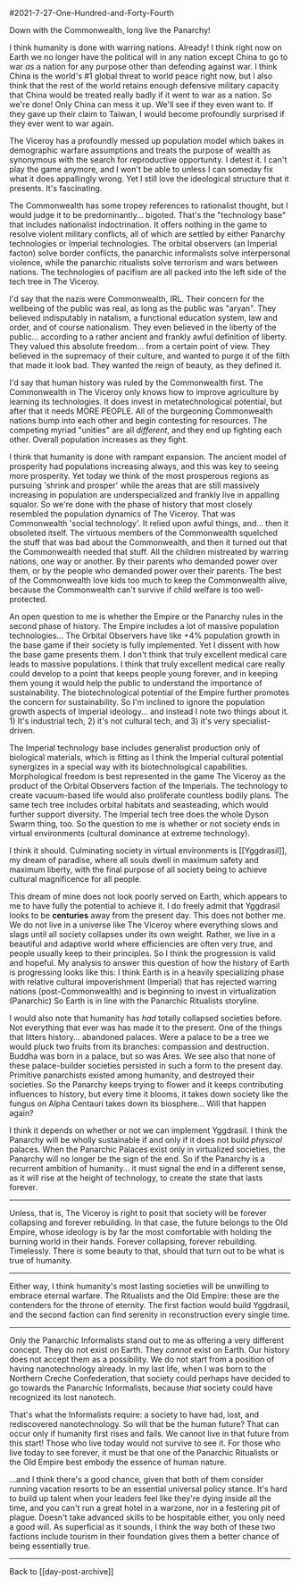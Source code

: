 #2021-7-27-One-Hundred-and-Forty-Fourth

Down with the Commonwealth, long live the Panarchy!

I think humanity is done with warring nations.  Already!  I think right now on Earth we no longer have the political will in any nation except China to go to war *as* a nation for any purpose other than defending against war.  I think China is the world's #1 global threat to world peace right now, but I also think that the rest of the world retains enough defensive military capacity that China would be treated really badly if it went to war as a nation.  So we're done!  Only China can mess it up.  We'll see if they even want to.  If they gave up their claim to Taiwan, I would become profoundly surprised if they ever went to war again.

The Viceroy has a profoundly messed up population model which bakes in demographic warfare assumptions and treats the purpose of wealth as synonymous with the search for reproductive opportunity.  I detest it.  I can't play the game anymore, and I won't be able to unless I can someday fix what it does appallingly wrong.  Yet I still love the ideological structure that it presents.  It's fascinating.

The Commonwealth has some tropey references to rationalist thought, but I would judge it to be predominantly... bigoted.  That's the "technology base" that includes nationalist indoctrination.  It offers nothing in the game to resolve violent military conflicts, all of which are settled by either Panarchy technologies or Imperial technologies.  The orbital observers (an Imperial facton) solve border conflicts, the panarchic informalists solve interpersonal violence, while the panarchic ritualists solve terrorism and wars between nations.  The technologies of pacifism are all packed into the left side of the tech tree in The Viceroy.

I'd say that the nazis were Commonwealth, IRL.  Their concern for the wellbeing of the public was real, as long as the public was "aryan".  They believed indisputably in natalism, a functional education system, law and order, and of course nationalism.  They even believed in the liberty of the public... according to a rather ancient and frankly awful definition of liberty.  They valued this absolute freedom... from a certain point of view.  They believed in the supremacy of their culture, and wanted to purge it of the filth that made it look bad.  They wanted the reign of beauty, as they defined it.

I'd say that human history was ruled by the Commonwealth first.  The Commonwealth in The Viceroy only knows how to improve agriculture by learning its technologies.  It does invest in metatechnological potential, but after that it needs MORE PEOPLE.  All of the burgeoning Commonwealth nations bump into each other and begin contesting for resources.  The competing myriad "unities" are all *different*, and they end up fighting each other.  Overall population increases as they fight.

I think that humanity is done with rampant expansion.  The ancient model of prosperity had populations increasing always, and this was key to seeing more prosperity.  Yet today we think of the most prosperous regions as pursuing 'shrink and prosper' while the areas that are still massively increasing in population are underspecialized and frankly live in appalling squalor.  So we're done with the phase of history that most closely resembled the population dynamics of The Viceroy.  That was Commonwealth 'social technology'.  It relied upon awful things, and... then it obsoleted itself.  The virtuous members of the Commonwealth squelched the stuff that was bad about the Commonwealth, and then it turned out that the Commonwealth needed that stuff.  All the children mistreated by warring nations, one way or another.  By their parents who demanded power over them, or by the people who demanded power over their parents.  The best of the Commonwealth love kids too much to keep the Commonwealth alive, because the Commonwealth can't survive if child welfare is too well-protected.

An open question to me is whether the Empire or the Panarchy rules in the second phase of history.  The Empire includes a lot of massive population technologies...  The Orbital Observers have like +4% population growth in the base game if their society is fully implemented.  Yet I dissent with how the base game presents them.  I don't think that truly excellent medical care leads to massive populations.  I think that truly excellent medical care really could develop to a point that keeps people young forever, and in keeping them young it would help the public to understand the importance of sustainability.  The biotechnological potential of the Empire further promotes the concern for sustainability.  So I'm inclined to ignore the population growth aspects of Imperial ideology... and instead I note two things about it.  1) It's industrial tech, 2) it's not cultural tech, and 3) it's very specialist-driven.

The Imperial technology base includes generalist production only of biological materials, which is fitting as I think the Imperial cultural potential synergizes in a special way with its biotechnological capabilities.  Morphological freedom is best represented in the game The Viceroy as the product of the Orbital Observers faction of the Imperials.  The technology to create vacuum-based life would also proliferate countless bodily plans.  The same tech tree includes orbital habitats and seasteading, which would further support diversity.  The Imperial tech tree does the whole Dyson Swarm thing, too.  So the question to me is whether or not society ends in virtual environments (cultural dominance at extreme technology).

I think it should.  Culminating society in virtual environments is [[Yggdrasil]], my dream of paradise, where all souls dwell in maximum safety and maximum liberty, with the final purpose of all society being to achieve cultural magnificence for all people.

This dream of mine does not look poorly served on Earth, which appears to me to have fully the potential to achieve it.  I do freely admit that Yggdrasil looks to be **centuries** away from the present day.  This does not bother me.  We do not live in a universe like The Viceroy where everything slows and slags until all society collapses under its own weight.  Rather, we live in a beautiful and adaptive world where efficiencies are often very true, and people usually keep to their principles.  So I think the progression is valid and hopeful.  My analysis to answer this question of how the history of Earth is progressing looks like this:  I think Earth is in a heavily specializing phase with relative cultural impoverishment (Imperial) that has rejected warring nations (post-Commonwealth) and is beginning to invest in virtualization (Panarchic) So Earth is in line with the Panarchic Ritualists storyline.

I would also note that humanity has *had* totally collapsed societies before.  Not everything that ever was has made it to the present.  One of the things that litters history... abandoned palaces.  Were a palace to be a tree we would pluck two fruits from its branches: compassion and destruction.  Buddha was born in a palace, but so was Ares.  We see also that none of these palace-builder societies persisted in such a form to the present day.  Primitive panarchists existed among humanity, and destroyed their societies.  So the Panarchy keeps trying to flower and it keeps contributing influences to history, but every time it blooms, it takes down society like the fungus on Alpha Centauri takes down its biosphere...  Will that happen again?

I think it depends on whether or not we can implement Yggdrasil.  I think the Panarchy will be wholly sustainable if and only if it does not build *physical* palaces.  When the Panarchic Palaces exist only in virtualized societies, the Panarchy will no longer be the sign of the end.  So if the Panarchy is a recurrent ambition of humanity...  it must signal the end in a different sense, as it will rise at the height of technology, to create the state that lasts forever.

---
Unless, that is, The Viceroy is right to posit that society will be forever collapsing and forever rebuilding.  In that case, the future belongs to the Old Empire, whose ideology is by far the most comfortable with holding the burning world in their hands.  Forever collapsing, forever rebuilding.  Timelessly.  There *is* some beauty to that, should that turn out to be what is true of humanity.

---
Either way, I think humanity's most lasting societies will be unwilling to embrace eternal warfare.  The Ritualists and the Old Empire: these are the contenders for the throne of eternity.  The first faction would build Yggdrasil, and the second faction can find serenity in reconstruction every single time.

---
Only the Panarchic Informalists stand out to me as offering a very different concept.  They do not exist on Earth.  They *cannot* exist on Earth.  Our history does not accept them as a possibility.  We do not start from a position of having nanotechnology already.  In my last life, when I was born to the Northern Creche Confederation, that society could perhaps have decided to go towards the Panarchic Informalists, because *that* society could have recognized its lost nanotech.

That's what the Informalists require: a society to have had, lost, and rediscovered nanotechnology.  So will that be the human future?  That can occur only if humanity first rises and fails.  We cannot live in that future from this start!  Those who live today would not survive to see it.  For those who live today to see forever, it must be that one of the Panarchic Ritualists or the Old Empire best embody the essence of human nature.

...and I think there's a good chance, given that both of them consider running vacation resorts to be an essential universal policy stance.  It's hard to build up talent when your leaders feel like they're dying inside all the time, and you can't run a great hotel in a warzone, nor in a festering pit of plague.  Doesn't take advanced skills to be hospitable either, you only need a good will.  As superficial as it sounds, I think the way both of these two factions include tourism in their foundation gives them a better chance of being essentially true.

---
Back to [[day-post-archive]]